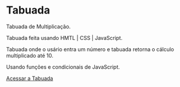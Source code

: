 # Tabuada
Tabuada de Multiplicação.

Tabuada feita usando HMTL | CSS | JavaScript.

Tabuada onde o usário entra um número e tabuada retorna o cálculo multiplicado até 10.

Usando funções e condicionais de JavaScript.

[Acessar a Tabuada](https://mudivan.github.io/tabuada/)
